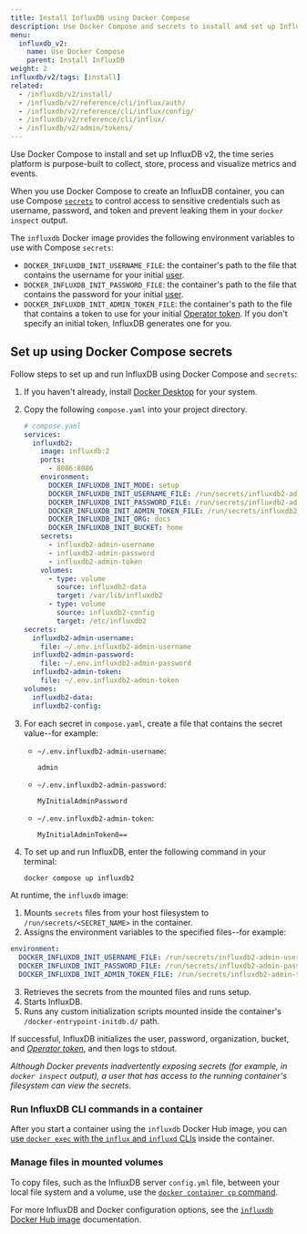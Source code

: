 ```yaml
---
title: Install InfluxDB using Docker Compose
description: Use Docker Compose and secrets to install and set up InfluxDB OSS.
menu:
  influxdb_v2:
    name: Use Docker Compose
    parent: Install InfluxDB
weight: 2
influxdb/v2/tags: [install]
related:
  - /influxdb/v2/install/
  - /influxdb/v2/reference/cli/influx/auth/
  - /influxdb/v2/reference/cli/influx/config/
  - /influxdb/v2/reference/cli/influx/
  - /influxdb/v2/admin/tokens/
---
```


Use Docker Compose to install and set up InfluxDB v2, the time series platform
is purpose-built to collect, store, process and visualize metrics and events.

When you use Docker Compose to create an InfluxDB container, you can use
Compose [`secrets`](https://docs.docker.com/compose/use-secrets/) to control
access to sensitive credentials such as username, password, and token and
prevent leaking them in your `docker inspect` output.

The `influxdb` Docker image provides the following environment
variables to use with Compose `secrets`:

- `DOCKER_INFLUXDB_INIT_USERNAME_FILE`: the container's path to the file that
  contains the username for your initial [user](/influxdb/v2/admin/users/).
- `DOCKER_INFLUXDB_INIT_PASSWORD_FILE`: the container's path to the file that
  contains the password for your initial [user](/influxdb/v2/admin/users/).
- `DOCKER_INFLUXDB_INIT_ADMIN_TOKEN_FILE`: the container's path to the file that
  contains a token to use for your initial
  [Operator token](/influxdb/v2/admin/tokens/#operator-token).
  If you don't specify an initial token, InfluxDB generates one for you.

## Set up using Docker Compose secrets

Follow steps to set up and run InfluxDB using Docker Compose and `secrets`:

1. If you haven't already, install
   [Docker Desktop](https://www.docker.com/get-started/) for your system.

2. Copy the following `compose.yaml` into your project directory.

   ```yml
   # compose.yaml
   services:
     influxdb2:
       image: influxdb:2
       ports:
         - 8086:8086
       environment:
         DOCKER_INFLUXDB_INIT_MODE: setup
         DOCKER_INFLUXDB_INIT_USERNAME_FILE: /run/secrets/influxdb2-admin-username
         DOCKER_INFLUXDB_INIT_PASSWORD_FILE: /run/secrets/influxdb2-admin-password 
         DOCKER_INFLUXDB_INIT_ADMIN_TOKEN_FILE: /run/secrets/influxdb2-admin-token
         DOCKER_INFLUXDB_INIT_ORG: docs 
         DOCKER_INFLUXDB_INIT_BUCKET: home
       secrets:
         - influxdb2-admin-username
         - influxdb2-admin-password
         - influxdb2-admin-token
       volumes:
         - type: volume
           source: influxdb2-data
           target: /var/lib/influxdb2
         - type: volume
           source: influxdb2-config
           target: /etc/influxdb2
   secrets:
     influxdb2-admin-username:
       file: ~/.env.influxdb2-admin-username
     influxdb2-admin-password:
       file: ~/.env.influxdb2-admin-password
     influxdb2-admin-token:
       file: ~/.env.influxdb2-admin-token
   volumes:
     influxdb2-data:
     influxdb2-config:
    ```

1. For each secret in `compose.yaml`, create a file that contains the secret
   value--for example:

   - `~/.env.influxdb2-admin-username`:

     ```text
     admin
     ```

   - `~/.env.influxdb2-admin-password`:

     ```text
     MyInitialAdminPassword
     ```

   - `~/.env.influxdb2-admin-token`:

     ```text
     MyInitialAdminToken0==
     ```

2. To set up and run InfluxDB, enter the following command in your
   terminal:

   <!--pytest.mark.skip-->

   ```sh
   docker compose up influxdb2
   ```

At runtime, the `influxdb` image:

1. Mounts `secrets` files from your host filesystem to `/run/secrets/<SECRET_NAME>`
in the container. 
2. Assigns the environment variables to the specified files--for example:

  ```yaml
  environment:
    DOCKER_INFLUXDB_INIT_USERNAME_FILE: /run/secrets/influxdb2-admin-username
    DOCKER_INFLUXDB_INIT_PASSWORD_FILE: /run/secrets/influxdb2-admin-password
    DOCKER_INFLUXDB_INIT_ADMIN_TOKEN_FILE: /run/secrets/influxdb2-admin-token
  ```

3. Retrieves the secrets from the mounted files and runs setup.
4. Starts InfluxDB.
5. Runs any custom initialization scripts mounted inside the container's
  `/docker-entrypoint-initdb.d/` path.

If successful, InfluxDB initializes the user, password, organization, bucket,
and _[Operator token](/influxdb/v2/admin/tokens/#operator-token)_, and then
logs to stdout.

_Although Docker prevents inadvertently exposing secrets (for example, in
`docker inspect` output), a
user that has access to the running container's filesystem can view the secrets._

### Run InfluxDB CLI commands in a container

After you start a container using the `influxdb` Docker Hub image, you can
[use `docker exec` with the `influx` and `influxd`
CLIs](/influxdb/v2/install/#run-influxdb-cli-commands-in-a-container) inside the
container.

### Manage files in mounted volumes

To copy files, such as the InfluxDB server `config.yml` file, between your local
file system and a volume, use the
[`docker container cp` command](https://docs.docker.com/reference/cli/docker/container/cp/).

For more InfluxDB and Docker configuration options,
see the [`influxdb` Docker Hub image](https://hub.docker.com/_/influxdb)
documentation.

